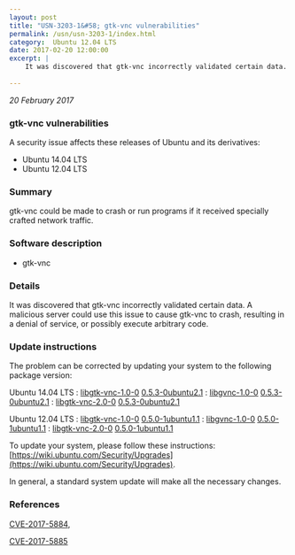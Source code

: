 ```yaml
---
layout: post
title: "USN-3203-1&#58; gtk-vnc vulnerabilities"
permalink: /usn/usn-3203-1/index.html
category:  Ubuntu 12.04 LTS
date: 2017-02-20 12:00:00
excerpt: |
    It was discovered that gtk-vnc incorrectly validated certain data. A malicious server could use this issue to cause gtk-vnc to crash, resulting in a denial of service, or possibly execute arbitrary code. 
    
--- 
```

 
 

*20 February 2017*

### gtk-vnc vulnerabilities

A security issue affects these releases of Ubuntu and its derivatives:

* Ubuntu 14.04 LTS
* Ubuntu 12.04 LTS

### Summary

gtk-vnc could be made to crash or run programs if it received specially crafted network traffic.

### Software description

* gtk-vnc 

### Details

It was discovered that gtk-vnc incorrectly validated certain data. A malicious server could use this issue to cause gtk-vnc to crash, resulting in a denial of service, or possibly execute arbitrary code. 

### Update instructions

The problem can be corrected by updating your system to the following package version:

Ubuntu 14.04 LTS
 : [libgtk-vnc-1.0-0](https://launchpad.net/ubuntu/+source/gtk-vnc) <span> [0.5.3-0ubuntu2.1](https://launchpad.net/ubuntu/+source/gtk-vnc/0.5.3-0ubuntu2.1) </span> 
 : [libgvnc-1.0-0](https://launchpad.net/ubuntu/+source/gtk-vnc) <span> [0.5.3-0ubuntu2.1](https://launchpad.net/ubuntu/+source/gtk-vnc/0.5.3-0ubuntu2.1) </span> 
 : [libgtk-vnc-2.0-0](https://launchpad.net/ubuntu/+source/gtk-vnc) <span> [0.5.3-0ubuntu2.1](https://launchpad.net/ubuntu/+source/gtk-vnc/0.5.3-0ubuntu2.1) </span> 

Ubuntu 12.04 LTS
 : [libgtk-vnc-1.0-0](https://launchpad.net/ubuntu/+source/gtk-vnc) <span> [0.5.0-1ubuntu1.1](https://launchpad.net/ubuntu/+source/gtk-vnc/0.5.0-1ubuntu1.1) </span> 
 : [libgvnc-1.0-0](https://launchpad.net/ubuntu/+source/gtk-vnc) <span> [0.5.0-1ubuntu1.1](https://launchpad.net/ubuntu/+source/gtk-vnc/0.5.0-1ubuntu1.1) </span> 
 : [libgtk-vnc-2.0-0](https://launchpad.net/ubuntu/+source/gtk-vnc) <span> [0.5.0-1ubuntu1.1](https://launchpad.net/ubuntu/+source/gtk-vnc/0.5.0-1ubuntu1.1) </span> 

To update your system, please follow these instructions: [https://wiki.ubuntu.com/Security/Upgrades](https://wiki.ubuntu.com/Security/Upgrades).

In general, a standard system update will make all the necessary changes. 

### References

 
 [CVE-2017-5884](http://people.ubuntu.com/~ubuntu-security/cve/CVE-2017-5884), 

 [CVE-2017-5885](http://people.ubuntu.com/~ubuntu-security/cve/CVE-2017-5885)
 

